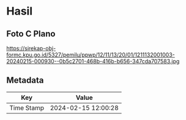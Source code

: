 # Hasil

## Foto C Plano

https://sirekap-obj-formc.kpu.go.id/5327/pemilu/ppwp/12/11/13/20/01/1211132001003-20240215-000930--0b5c2701-468b-416b-b656-347cda707583.jpg


## Metadata

| Key        | Value               |
| ---------- | ------------------- |
| Time Stamp | 2024-02-15 12:00:28 |



